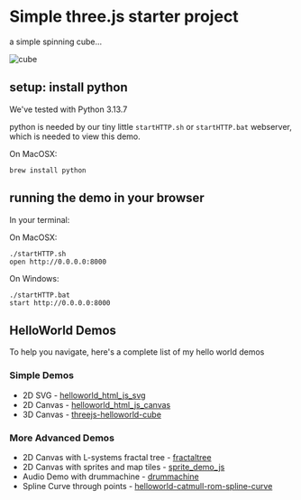 # Simple three.js starter project

a simple spinning cube...

![cube](screenshot.png)


## setup: install python
We've tested with Python 3.13.7

python is needed by our tiny little `startHTTP.sh` or `startHTTP.bat` webserver, which is needed to view this demo.

On MacOSX:
```
brew install python
```

## running the demo in your browser
In your terminal:

On MacOSX:
```
./startHTTP.sh
open http://0.0.0.0:8000
```

On Windows:
```
./startHTTP.bat
start http://0.0.0.0:8000
```


## HelloWorld Demos
To help you navigate, here's a complete list of my hello world demos

### Simple Demos
- 2D SVG - [helloworld_html_js_svg](https://github.com/subatomicglue/helloworld_html_js_svg)
- 2D Canvas - [helloworld_html_js_canvas](https://github.com/subatomicglue/helloworld_html_js_canvas)
- 3D Canvas - [threejs-helloworld-cube](https://github.com/subatomicglue/threejs-helloworld-cube)

### More Advanced Demos
- 2D Canvas with L-systems fractal tree - [fractaltree](https://github.com/subatomicglue/fractaltree)
- 2D Canvas with sprites and map tiles - [sprite_demo_js](https://github.com/subatomicglue/sprite_demo_js)
- Audio Demo with drummachine - [drummachine](https://github.com/subatomicglue/drummachine)
- Spline Curve through points - [helloworld-catmull-rom-spline-curve](https://github.com/subatomicglue/helloworld-catmull-rom-spline-curve)

